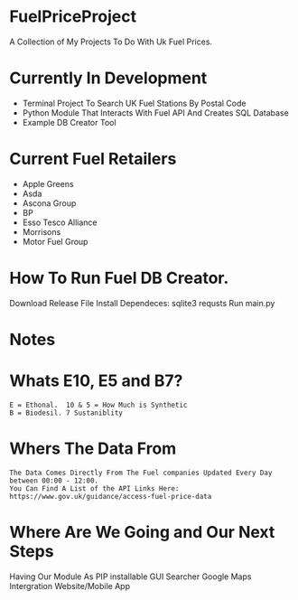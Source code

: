 # FuelPriceProject
A Collection of My Projects To Do With Uk Fuel Prices.

# Currently In Development
  - Terminal Project To Search UK Fuel Stations By Postal Code
  - Python Module That Interacts With Fuel API And Creates SQL Database
  - Example DB Creator Tool

# Current Fuel Retailers
 - Apple Greens
 - Asda
 - Ascona Group
 - BP
 - Esso Tesco Alliance
 - Morrisons
 - Motor Fuel Group

# How To Run Fuel DB Creator.
  Download Release File
  Install Dependeces:
    sqlite3
    requsts
  Run main.py

# Notes
  # Whats E10, E5 and B7?
    E = Ethonal.  10 & 5 = How Much is Synthetic
    B = Biodesil. 7 Sustaniblity
  # Whers The Data From
    The Data Comes Directly From The Fuel companies Updated Every Day between 00:00 - 12:00. 
    You Can Find A List of the API Links Here: https://www.gov.uk/guidance/access-fuel-price-data
# Where Are We Going and Our Next Steps
  Having Our Module As PIP installable
  GUI Searcher
  Google Maps Intergration
  Website/Mobile App
